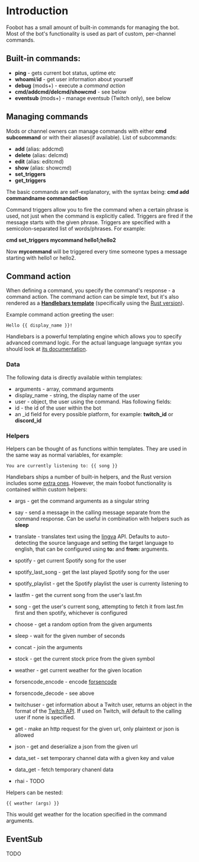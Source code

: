 # Introduction

Foobot has a small amount of built-in commands for managing the bot. Most of the bot's functionality is used as part of custom, per-channel commands.

## Built-in commands:

- **ping** - gets current bot status, uptime etc
- **whoami**/**id** - get user information about yourself
- **debug** (mods+) - execute a *command action*
- **cmd/addcmd/delcmd/showcmd** - see below
- **eventsub** (mods+) - manage eventsub (Twitch only), see below

## Managing commands

Mods or channel owners can manage commands with either **cmd subcommand** or with their aliases(if available). List of subcommands:
- **add** (alias: addcmd)
- **delete** (alias: delcmd)
- **edit** (alias: editcmd)
- **show** (alias: showcmd)
- **set_triggers**
- **get_triggers**

The basic commands are self-explanatory, with the syntax being: **cmd add commandname commandaction**

Command triggers allow you to fire the command when a certain phrase is used, not just when the command is explicitly called. Triggers are fired if the message starts with the given phrase. Triggers are specified with a semicolon-separated list of words/phrases. For example:

**cmd set_triggers mycommand hello1;hello2**

Now **mycommand** will be triggered every time someone types a  message starting with hello1 or hello2.

## Command action

When defining a command, you specify the command's response - a command action. The command action can be simple text, but it's also rendered as a [**Handlebars template**](https://handlebarsjs.com/guide/) (specifically using the [Rust version](https://github.com/sunng87/handlebars-rust/)). 

Example command action greeting the user: 
```
Hello {{ display_name }}!
```

Handlebars is a powerful templating engine which allows you to specify advanced command logic. For the actual language language syntax you should look at [its documentation](https://handlebarsjs.com/). 

### Data
The following data is directly available within templates: 

- arguments - array, command arguments
- display_name - string, the display name of the user
- user - object, the user using the command. Has following fields:
- id - the id of the user within the bot 
- an _id field for every possible platform, for example: **twitch_id** or **discord_id**

### Helpers

Helpers can be thought of as functions within templates. They are used in the same way as normal variables, for example:
```
You are currently listening to: {{ song }}
```
Handlebars ships a number of built-in helpers, and the Rust version includes some [extra ones](https://github.com/sunng87/handlebars-rust/blob/master/src/helpers/helper_extras.rs#L6). However, the main foobot functionality is contained within custom helpers:

- args - get the command arguments as a singular string

- say - send a message in the calling message separate from the command response. Can be useful in combination with helpers such as **sleep**

- translate - translates text using the [lingva](https://github.com/thedaviddelta/lingva-translate) API. Defaults to auto-detecting the source language and setting the target language to english, that can be configured using **to:** and **from:** arguments.

- spotify - get current Spotify song for the user
- spotify_last_song - get the last played Spotify song for the user
- spotify_playlist - get the Spotify playlist the user is currenty listening to
- lastfm - get the current song from the user's last.fm
- song - get the user's current song, attempting to fetch it from last.fm first and then spotify, whichever is configured

- choose - get a random option from the given arguments
- sleep - wait for the given number of seconds
- concat - join the arguments

- stock - get the current stock price from the given symbol

- weather - get current weather for the given location

- forsencode_encode - encode [forsencode](https://gist.githubusercontent.com/GaZaTu/ca2e6e1c9abd8b2da35b9b2d73919ac8/raw/cfbef5546a6da64d90c9e90d13d2c385b416fc31/forsencode-rfc.txt)
- forsencode_decode - see above

- twitchuser - get information about a Twitch user, returns an object in the format of the [Twitch API](https://dev.twitch.tv/docs/api/reference#get-users). If used on Twitch, will default to the calling user if none is specified.

- get - make an http request for the given url, only plaintext or json is allowed
- json - get and deserialize a json from the given url

- data_set - set temporary channel data with a given key and value
- data_get - fetch temporary chanenl data

- rhai - TODO

Helpers can be nested:
```
{{ weather (args) }}
```
This would get weather for the location specified in the command arguments.


## EventSub


TODO
